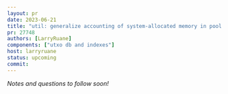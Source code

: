 ```yaml
---
layout: pr
date: 2023-06-21
title: "util: generalize accounting of system-allocated memory in pool resource"
pr: 27748
authors: [LarryRuane]
components: ["utxo db and indexes"]
host: larryruane
status: upcoming
commit:
---
```


_Notes and questions to follow soon!_

<!-- TODO: Before meeting, add notes and questions
## Notes

## Questions

1. Did you review the PR? [Concept ACK, approach ACK, tested ACK, or NACK](https://github.com/bitcoin/bitcoin/blob/master/CONTRIBUTING.md#peer-review)? What was your review approach?
-->


<!-- TODO: After meeting, uncomment and add meeting log between the irc tags
## Meeting Log

{% irc %}
{% endirc %}
-->
